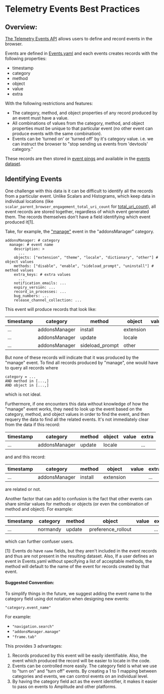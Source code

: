 # Telemetry Events Best Practices

## Overview:

[The Telemetry Events API](https://firefox-source-docs.mozilla.org/toolkit/components/telemetry/telemetry/collection/events.html) allows users to define and record events in the browser. 

Events are defined in [Events.yaml](https://firefox-source-docs.mozilla.org/toolkit/components/telemetry/telemetry/collection/events.html#the-yaml-definition-file) and each events creates records with the following properties:
* timestamp 
* category 
* method
* object 
* value 
* extra 

With the following restrictions and features: 
* The category, method, and object properties of any record produced by an event must have a value. 
* All combinations of values from the category, method, and object properties must be unique to that particular event (no other event can produce events with the same combination). 
* Events can be 'turned on' or 'turned off' by it's category value. i.e. we can instruct the browser to "stop sending us events from 'devtools' category."

These records are then stored in [event pings](http://gecko-docs.mozilla.org.s3.amazonaws.com/toolkit/components/telemetry/telemetry/data/event-ping.html) and available in the [events dataset](https://docs.telemetry.mozilla.org/datasets/batch_view/events/reference.html). 

## Identifying Events

One challenge with this data is it can be difficult to identify all the records from a particular event. Unlike Scalars and Histograms, which keep data in individual locations (like `scalar_parent_browser_engagement_total_uri_count` for [total_uri_count](https://dxr.mozilla.org/mozilla-central/source/toolkit/components/telemetry/Scalars.yaml#99)), all event records are stored together, regardless of which event generated them. The records themselves don't have a field identifying which event produced it[1].

Take, for example, the ["manage"](https://dxr.mozilla.org/mozilla-central/source/toolkit/components/telemetry/Events.yaml#105)
 event in the "addonsManager" category. 

```
addonsManager: # category
  manage: # event name
    description: >
      ...
    objects: ["extension", "theme", "locale", "dictionary", "other"] # object values
    methods: ["disable", "enable", "sideload_prompt", "uninstall"] # method values
    extra_keys: # extra values
      ...
    notification_emails: ...
    expiry_version: ...
    record_in_processes: ...
    bug_numbers: ...
    release_channel_collection: ...
```
This event will produce records that look like: 

|timestamp| category | method  | object  | value | extra | 
|-| -------- |---------| --------|-------|-------|
|...|addonsManager|install|extension|        |...|
|...|addonsManager|update|locale|        |...|
|...|addonsManager|sideload_prompt|other|       |...|

But none of these records will indicate that it was produced by the "manage" event. To find all records produced by "manage", one would have to query all records where 
```
category = ...
AND method in [...,]
AND object in [...,]
```
which is not ideal. 

Furthermore, if one encounters this data without knowledge of how the "manage" event works, they need to look up the event based on the category, method, and object values in order to find the event, and then requery the data to find all the related events. It's not immediately clear from the data if this record: 

|timestamp| category | method  | object  | value | extra | 
|-| -------- |---------| --------|-------|-------|
|...|addonsManager|update|locale|        |...|

and and this record: 

|timestamp| category | method  | object  | value | extra | 
|-| -------- |---------| --------|-------|-------|
|...|addonsManager|install|extension|        |...|

are related or not. 

Another factor that can add to confusion is the fact that other events can share similar values for methods or objects (or even the combination of method and object). For example:

|timestamp| category | method  | object  | value | extra | 
|-| -------- |---------| --------|-------|-------|
|...|normandy|update|preference_rollout|        |...|

which can further confuser users. 

[1]: Events do have `name` fields, but they aren't included in the event records and thus are not present in the resulting dataset. Also, If a user defines an event in Events.yaml without specifying a list of acceptable methods, the method will default to the name of the event for records created by that event. 

#### Suggested Convention: 

To simplify things in the future, we suggest adding the event name to the category field using dot notation when designing new events: 

```
"category.event_name"
```

For example: 
* ```"navigation.search"```
* ```"addonsManager.manage"```
* ```"frame.tab"```


This provides 3 advantages: 
1. Records produced by this event will be easily identifiable. Also, the event which produced the record will be easier to locate in the code. 
2. Events can be controlled more easily. The category field is what we use to "turn on" and "turn off" events. By creating a 1 to 1 mapping between categories and events, we can control events on an individual level. 
3. By having the category field act as the event identifier, it makes it easier to pass on events to Amplitude and other platforms. 

